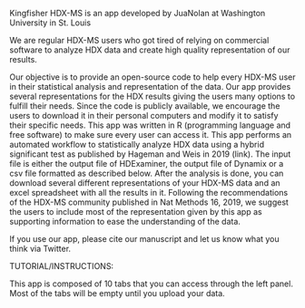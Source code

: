
Kingfisher HDX-MS is an app developed by JuaNolan at Washington University in St. Louis

We are regular HDX-MS users who got tired of relying on commercial software to analyze HDX data and create high quality representation of our results.

Our objective is to provide an open-source code to help every HDX-MS user in their statistical analysis and representation of the data. Our app provides several representations for the HDX results giving the users many options to fulfill their needs. Since the code is publicly available, we encourage the users to download it in their personal computers and modify it to satisfy their specific needs. This app was written in R (programming language and free software) to make sure every user can access it.
This app performs an automated workflow to statistically analyze HDX data using a hybrid significant test as published by Hageman and Weis in 2019 (link). The input file is either the output file of HDExaminer, the output file of Dynamix or a csv file formatted as described below. After the analysis is done, you can download several different representations of your HDX-MS data and an excel spreadsheet with all the results in it. Following the recommendations of the HDX-MS community published in Nat Methods 16, 2019, we suggest the users to include most of the representation given by this app as supporting information to ease the understanding of the data.

If you use our app, please cite our manuscript and let us know what you think via Twitter.

TUTORIAL/INSTRUCTIONS:

This app is composed of 10 tabs that you can access through the left panel. Most of the tabs will be empty until you upload your data.

